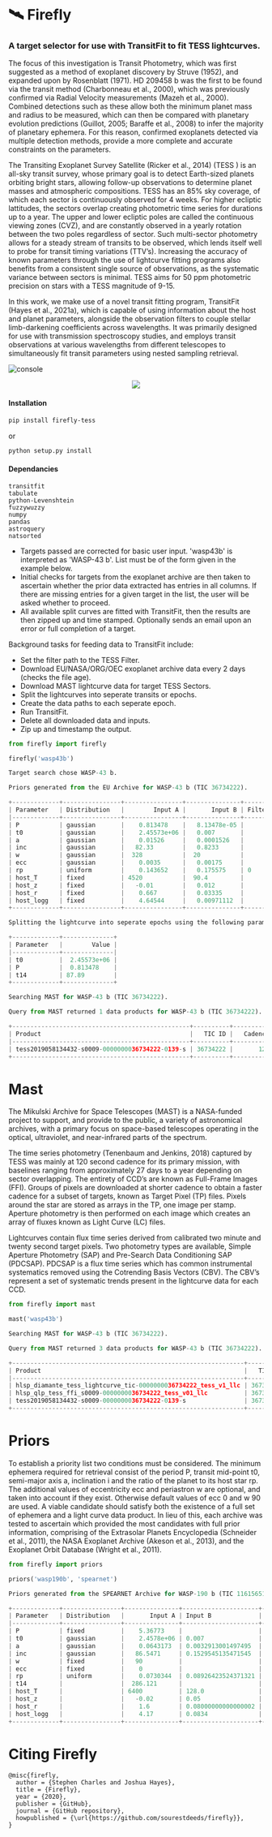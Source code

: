 # 🛰 **Firefly**
### A target selector for use with TransitFit to fit TESS lightcurves.

The focus of this investigation is Transit Photometry, which was first suggested as a
method of exoplanet discovery by Struve (1952), and expanded upon by Rosenblatt
(1971). HD 209458 b was the first to be found via the transit method (Charbonneau
et al., 2000), which was previously confirmed via Radial Velocity measurements (Mazeh
et al., 2000). Combined detections such as these allow both the minimum planet mass
and radius to be measured, which can then be compared with planetary evolution
predictions (Guillot, 2005; Baraffe et al., 2008) to infer the majority of planetary
ephemera. For this reason, confirmed exoplanets detected via multiple detection
methods, provide a more complete and accurate constraints on the parameters.

The Transiting Exoplanet Survey Satellite (Ricker et al., 2014) (TESS ) is an all-sky
transit survey, whose primary goal is to detect Earth-sized planets orbiting bright stars,
allowing follow-up observations to determine planet masses and atmospheric
compositions. TESS has an 85% sky coverage, of which each sector is continuously
observed for 4 weeks. For higher ecliptic lattitudes, the sectors overlap creating
photometric time series for durations up to a year. The upper and lower ecliptic poles
are called the continuous viewing zones (CVZ), and are constantly
observed in a yearly rotation between the two poles regardless of sector. Such
multi-sector photometry allows for a steady stream of transits to be observed, which
lends itself well to probe for transit timing variations (TTV’s). Increasing the accuracy
of known parameters through the use of lightcurve fitting programs also benefits from a
consistent single source of observations, as the systematic variance between sectors is
minimal. TESS aims for 50 ppm photometric precision on stars with a TESS magnitude
of 9-15.

In this work, we make use of a novel transit fitting program, TransitFit (Hayes et al.,
2021a), which is capable of using information about the host and planet parameters,
alongside the observation filters to couple stellar limb-darkening coefficients across
wavelengths. It was primarily designed for use with transmission spectroscopy studies,
and employs transit observations at various wavelengths from different telescopes to
simultaneously fit transit parameters using nested sampling retrieval.

![console](https://user-images.githubusercontent.com/10788239/147519786-e4e1e856-9dca-4350-947b-fc5c16b43763.gif)

<p align="center">
  <img src="https://raw.githubusercontent.com/sourestdeeds/firefly/main/firefly/data/WASP-100%20b%20density.webp#center">
</p>

#### Installation
```bash
pip install firefly-tess
```
or
```bash
python setup.py install
```

#### Dependancies
```
transitfit
tabulate
python-Levenshtein
fuzzywuzzy
numpy
pandas
astroquery
natsorted
```

- Targets passed are corrected for basic user input. 'wasp43b' is
interpreted as 'WASP-43 b'. List must be of the form given in the example below.
- Initial checks for targets from the exoplanet archive are then taken to ascertain 
whether the prior data extracted has entries in all columns. If there are missing
entries for a given target in the list, the user will be asked whether to proceed.
- All available split curves are fitted with TransitFit, then the results
are then zipped up and time stamped. Optionally sends an email upon an error or 
full completion of a target.

Background tasks for feeding data to TransitFit include:
- Set the filter path to the TESS Filter.
- Download EU/NASA/ORG/OEC exoplanet archive data every 2 days (checks the file age).
- Download MAST lightcurve data for target TESS Sectors.
- Split the lightcurves into seperate transits or epochs.
- Create the data paths to each seperate epoch.
- Run TransitFit.
- Delete all downloaded data and inputs.
- Zip up and timestamp the output.


```python
from firefly import firefly

firefly('wasp43b')
```
```python
Target search chose WASP-43 b.

Priors generated from the EU Archive for WASP-43 b (TIC 36734222).

+-------------+----------------+----------------+---------------+----------+
| Parameter   | Distribution   |        Input A |       Input B | Filter   |
|-------------+----------------+----------------+---------------+----------|
| P           | gaussian       |    0.813478    |   8.13478e-05 |          |
| t0          | gaussian       |    2.45573e+06 |   0.007       |          |
| a           | gaussian       |    0.01526     |   0.0001526   |          |
| inc         | gaussian       |   82.33        |   0.8233      |          |
| w           | gaussian       |  328           |  20           |          |
| ecc         | gaussian       |    0.0035      |   0.00175     |          |
| rp          | uniform        |    0.143652    |   0.175575    | 0        |
| host_T      | fixed          | 4520           |  90.4         |          |
| host_z      | fixed          |   -0.01        |   0.012       |          |
| host_r      | fixed          |    0.667       |   0.03335     |          |
| host_logg   | fixed          |    4.64544     |   0.00971112  |          |
+-------------+----------------+----------------+---------------+----------+

Splitting the lightcurve into seperate epochs using the following parameters.

+-------------+--------------+
| Parameter   |        Value |
|-------------+--------------|
| t0          |  2.45573e+06 |
| P           |  0.813478    |
| t14         | 87.89        |
+-------------+--------------+

Searching MAST for WASP-43 b (TIC 36734222).

Query from MAST returned 1 data products for WASP-43 b (TIC 36734222).

+-------------------------------------------------+----------+-----------+--------+-----------+
| Product                                         |   TIC ID |   Cadence | HLSP   | Mission   |
|-------------------------------------------------+----------+-----------+--------+-----------|
| tess2019058134432-s0009-0000000036734222-0139-s | 36734222 |       120 | SPOC   | TESS      |
+-------------------------------------------------+----------+-----------+--------+-----------+

```
# Mast

The Mikulski Archive for Space Telescopes (MAST) is a NASA-funded project to
support, and provide to the public, a variety of astronomical archives, with a primary
focus on space-based telescopes operating in the optical, ultraviolet, and near-infrared
parts of the spectrum.

The time series photometry (Tenenbaum and Jenkins, 2018) captured by TESS was
mainly at 120 second cadence for its primary mission, with baselines ranging from
approximately 27 days to a year depending on sector overlapping. The entirety of CCD’s
are known as Full-Frame Images (FFI). Groups of pixels are downloaded at shorter cadence
to obtain a faster cadence for a subset of targets, known as Target Pixel (TP) files. Pixels
around the star are stored as arrays in the TP, one image per stamp. Aperture photometry
is then performed on each image which creates an array of fluxes known as Light Curve
(LC) files.

Lightcurves contain flux time series derived from calibrated two minute and twenty
second target pixels. Two photometry types are available, Simple Aperture Photometry
(SAP) and Pre-Search Data Conditioning SAP (PDCSAP). PDCSAP is a flux time
series which has common instrumental systematics removed using the Cotrending Basis
Vectors (CBV). The CBV’s represent a set of systematic trends present in the lightcurve
data for each CCD.
```python
from firefly import mast

mast('wasp43b')
```
```python
Searching MAST for WASP-43 b (TIC 36734222).

Query from MAST returned 3 data products for WASP-43 b (TIC 36734222).

+----------------------------------------------------------------+----------+-----------+----------+-----------+
| Product                                                        |   TIC ID |   Cadence | HLSP     | Mission   |
|----------------------------------------------------------------+----------+-----------+----------+-----------|
| hlsp_diamante_tess_lightcurve_tic-0000000036734222_tess_v1_llc | 36734222 |      1800 | DIAMANTE | TESS      |
| hlsp_qlp_tess_ffi_s0009-0000000036734222_tess_v01_llc          | 36734222 |      1800 | QLP      | TESS      |
| tess2019058134432-s0009-0000000036734222-0139-s                | 36734222 |       120 | SPOC     | TESS      |
+----------------------------------------------------------------+----------+-----------+----------+-----------+
```
# Priors

To establish a priority list two conditions must be considered. The minimum
ephemera required for retrieval consist of the period P, transit mid-point t0,
semi-major axis a, inclination i and the ratio of the planet to its host star rp. The
additional values of eccentricity ecc and periastron w are optional, and taken into
account if they exist. Otherwise default values of ecc 0 and w 90 are used.
A viable candidate should satisfy both the existence of a full set of ephemera and a light
curve data product. In lieu of this, each archive was tested to ascertain which provided
the most candidates with full prior information, comprising of the Extrasolar Planets
Encyclopedia (Schneider et al., 2011), the NASA Exoplanet Archive (Akeson et al.,
2013), and the Exoplanet Orbit Database (Wright et al., 2011).

```python
from firefly import priors

priors('wasp190b', 'spearnet')
```
```python
Priors generated from the SPEARNET Archive for WASP-190 b (TIC 116156517).

+-------------+----------------+---------------+---------------------+----------+
| Parameter   | Distribution   |       Input A | Input B             | Filter   |
|-------------+----------------+---------------+---------------------+----------|
| P           | fixed          |    5.36773    |                     |          |
| t0          | gaussian       |    2.4578e+06 | 0.007               |          |
| a           | gaussian       |    0.0643173  | 0.0032913001497495  |          |
| inc         | gaussian       |   86.5471     | 0.1529545135471545  |          |
| w           | fixed          |   90          |                     |          |
| ecc         | fixed          |    0          |                     |          |
| rp          | uniform        |    0.0730344  | 0.08926423524371321 | 0        |
| t14         |                |  286.121      |                     |          |
| host_T      |                | 6400          | 128.0               |          |
| host_z      |                |   -0.02       | 0.05                |          |
| host_r      |                |    1.6        | 0.08000000000000002 |          |
| host_logg   |                |    4.17       | 0.0834              |          |
+-------------+----------------+---------------+---------------------+----------+
```

# Citing Firefly

```
@misc{firefly,
  author = {Stephen Charles and Joshua Hayes},
  title = {Firefly},
  year = {2020},
  publisher = {GitHub},
  journal = {GitHub repository},
  howpublished = {\url{https://github.com/sourestdeeds/firefly}},
}
```
